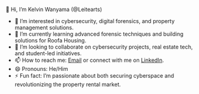 👋 Hi, I’m Kelvin Wanyama (@Leitearts)  
- 👀 I’m interested in cybersecurity, digital forensics, and property management solutions.  
- 🌱 I’m currently learning advanced forensic techniques and building solutions for Roofa Housing.  
- 💞️ I’m looking to collaborate on cybersecurity projects, real estate tech, and student-led initiatives.  
- 📫 How to reach me: [Email](mailto:kelvinwanyama25@gmail.com) or connect with me on [LinkedIn](https://bit.ly/3Eg7VFW).  
- 😄 Pronouns: He/Him  
- ⚡ Fun fact: I’m passionate about both securing cyberspace and revolutionizing the property rental market.
